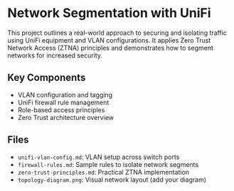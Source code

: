 # Network Segmentation with UniFi

This project outlines a real-world approach to securing and isolating traffic using UniFi equipment and VLAN configurations. It applies Zero Trust Network Access (ZTNA) principles and demonstrates how to segment networks for increased security.

## Key Components
- VLAN configuration and tagging
- UniFi firewall rule management
- Role-based access principles
- Zero Trust architecture overview

## Files
- `unifi-vlan-config.md`: VLAN setup across switch ports
- `firewall-rules.md`: Sample rules to isolate network segments
- `zero-trust-principles.md`: Practical ZTNA implementation
- `topology-diagram.png`: Visual network layout (add your diagram)


